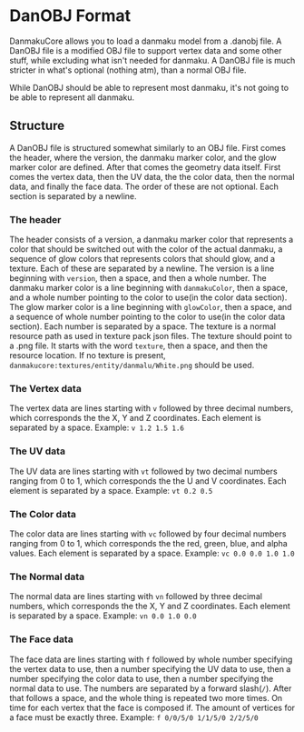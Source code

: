 # DanOBJ Format
DanmakuCore allows you to load a danmaku model from a .danobj file. A DanOBJ file is a modified OBJ file to support vertex data and some other stuff, while excluding what isn't needed for danmaku. A DanOBJ file is much stricter in what's optional (nothing atm), than a normal OBJ file.

While DanOBJ should be able to represent most danmaku, it's not going to be able to represent all danmaku.

## Structure
A DanOBJ file is structured somewhat similarly to an OBJ file. First comes the header, where the version, the danmaku marker color, and the glow marker color are defined. After that comes the geometry data itself. First comes the vertex data, then the UV data, the the color data, then the normal data, and finally the face data. The order of these are not optional. Each section is separated by a newline.

### The header
The header consists of a version, a danmaku marker color that represents a color that should be switched out with the color of the actual danmaku, a sequence of glow colors that represents colors that should glow, and a texture. Each of these are separated by a newline.
The version is a line beginning with `version`, then a space, and then a whole number.
The danmaku marker color is a line beginning with `danmakuColor`, then a space, and a whole number pointing to the color to use(in the color data section).
The glow marker color is a line beginning with `glowColor`, then a space, and a sequence of whole number pointing to the color to use(in the color data section). Each number is separated by a space.
The texture is a normal resource path as used in texture pack json files. The texture should point to a .png file. It starts with the word `texture`, then a space, and then the resource location. If no texture is present, `danmakucore:textures/entity/danmalu/White.png` should be used.

### The Vertex data
The vertex data are lines starting with `v` followed by three decimal numbers, which corresponds the the X, Y and Z coordinates. Each element is separated by a space.
Example: `v 1.2 1.5 1.6`

### The UV data
The UV data are lines starting with `vt` followed by two decimal numbers ranging from 0 to 1, which corresponds the the U and V coordinates. Each element is separated by a space.
Example: `vt 0.2 0.5`

### The Color data
The color data are lines starting with `vc` followed by four decimal numbers ranging from 0 to 1, which corresponds the the red, green, blue, and alpha values. Each element is separated by a space.
Example: `vc 0.0 0.0 1.0 1.0`

### The Normal data
The normal data are lines starting with `vn` followed by three decimal numbers, which corresponds the the X, Y and Z coordinates. Each element is separated by a space.
Example: `vn 0.0 1.0 0.0`

### The Face data
The face data are lines starting with `f` followed by whole number specifying the vertex data to use, then a number specifying the UV data to use, then a number specifying the color data to use, then a number specifying the normal data to use. The numbers are separated by a forward slash(`/`). After that follows a space, and the whole thing is repeated two more times. On time for each vertex that the face is composed if. The amount of vertices for a face must be exactly three.
Example: `f 0/0/5/0 1/1/5/0 2/2/5/0`